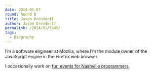 ```yaml
---
date: 2014-01-07
round: Round 8
title: Jason Orendorff
author: Jason Orendorff
permalink: /2014/01/5345/
tags:
  - Biography
---
```

I’m a software engineer at Mozilla, where I’m the module owner of the JavaScript engine in the Firefox web browser.

I occasionally work on [fun events for Nashville programmers][1].

 [1]: http://co-op.nashvl.org/
